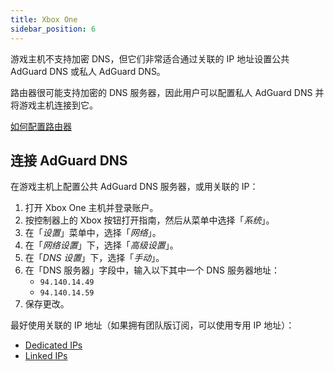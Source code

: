 ```yaml
---
title: Xbox One
sidebar_position: 6
---
```


游戏主机不支持加密 DNS，但它们非常适合通过关联的 IP 地址设置公共 AdGuard DNS 或私人 AdGuard DNS。

路由器很可能支持加密的 DNS 服务器，因此用户可以配置私人 AdGuard DNS 并将游戏主机连接到它。

[如何配置路由器](/private-dns/connect-devices/routers/routers.md)

## 连接 AdGuard DNS

在游戏主机上配置公共 AdGuard DNS 服务器，或用关联的 IP：

1. 打开 Xbox One 主机并登录账户。
2. 按控制器上的 Xbox 按钮打开指南，然后从菜单中选择「_系统_」。
3. 在「_设置_」菜单中，选择「_网络_」。
4. 在「_网络设置_」下，选择「_高级设置_」。
5. 在「_DNS 设置_」下，选择「_手动_」。
6. 在「DNS 服务器」字段中，输入以下其中一个 DNS 服务器地址：
    - `94.140.14.49`
    - `94.140.14.59`
7. 保存更改。

最好使用关联的 IP 地址（如果拥有团队版订阅，可以使用专用 IP 地址）：

 - [Dedicated IPs](/private-dns/connect-devices/other-options/dedicated-ip.md)
 - [Linked IPs](/private-dns/connect-devices/other-options/linked-ip.md)
